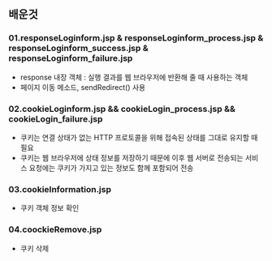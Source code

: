 ## 배운것

### 01.responseLoginform.jsp & responseLoginform_process.jsp & responseLoginform_success.jsp & responseLoginform_failure.jsp
- response 내장 객체 : 실행 결과를 웹 브라우저에 반환해 줄 때 사용하는 객체
- 페이지 이동 메소드, sendRedirect() 사용

### 02.cookieLoginform.jsp && cookieLogin_process.jsp && cookieLogin_failure.jsp
- 쿠키는 연결 상태가 없는 HTTP 프로토콜을 위해 접속된 상태를 그대로 유지할 때 필요
- 쿠키는 웹 브라우저에 상태 정보를 저장하기 때문에 이후 웹 서버로 전송되는 서비스 요청에는 쿠키가 가지고 있는 정보도 함께 포함되어 전송

### 03.cookieInformation.jsp
- 쿠키 객체 정보 확인

### 04.coockieRemove.jsp
- 쿠키 삭제
